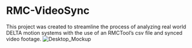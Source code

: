 # RMC-VideoSync
This project was created to streamline the process of analyzing real world DELTA motion systems with the use of an RMCTool’s csv file and synced video footage.
![Desktop_Mockup](https://github.com/Matthew-Skovorodin/RMC-VideoSync/assets/146593166/1bff4e9b-e1ed-42e0-9493-7726073cfb90)
